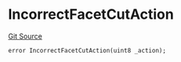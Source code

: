 # IncorrectFacetCutAction
[Git Source](https://github.com/thrackle-io/Tron/blob/239d60d1c3cbbef1a9f14ff953593a8a908ddbe0/src/economic/ruleStorage/RuleStorageDiamondLib.sol)


```solidity
error IncorrectFacetCutAction(uint8 _action);
```

